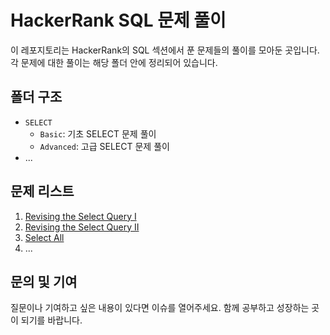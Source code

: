 # HackerRank SQL 문제 풀이

이 레포지토리는 HackerRank의 SQL 섹션에서 푼 문제들의 풀이를 모아둔 곳입니다. 각 문제에 대한 풀이는 해당 폴더 안에 정리되어 있습니다.

## 폴더 구조

- `SELECT`
  - `Basic`: 기초 SELECT 문제 풀이
  - `Advanced`: 고급 SELECT 문제 풀이
- ...

## 문제 리스트

1. [Revising the Select Query I](https://github.com/Ahnseokbeom/HackerRank/blob/main/SELECT/Basic/Revising_the_Select_Query1.sql)
2. [Revising the Select Query II](https://github.com/Ahnseokbeom/HackerRank/blob/main/SELECT/Basic/Revising_the_Select_Query2.sql)
3. [Select All](https://github.com/Ahnseokbeom/HackerRank/blob/main/SELECT/Advanced/Type_of_Triangle.sql)
4. ...

## 문의 및 기여

질문이나 기여하고 싶은 내용이 있다면 이슈를 열어주세요. 함께 공부하고 성장하는 곳이 되기를 바랍니다.

